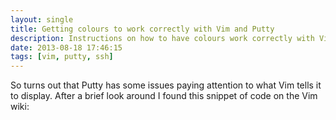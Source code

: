 ```yaml
---
layout: single
title: Getting colours to work correctly with Vim and Putty
description: Instructions on how to have colours work correctly with Vim and Putty
date: 2013-08-18 17:46:15
tags: [vim, putty, ssh]
---
```


So turns out that Putty has some issues paying attention to what Vim tells it to display. After a brief look around I found this snippet of code on the Vim wiki:

<script src="https://gist.github.com/dalemyers/7085296.js"></script>
